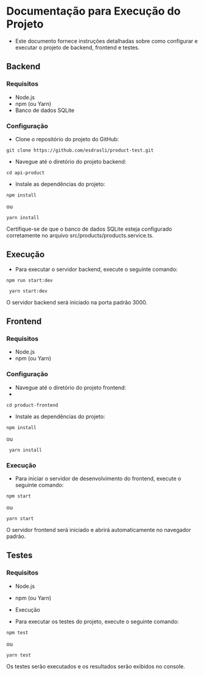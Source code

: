# Documentação para Execução do Projeto
* Este documento fornece instruções detalhadas sobre como configurar e executar o projeto de backend, frontend e testes.

## Backend
### Requisitos
* Node.js
* npm (ou Yarn)
* Banco de dados SQLite

### Configuração

* Clone o repositório do projeto do GitHub:
  
``
git clone https://github.com/esdrasli/product-test.git
``

* Navegue até o diretório do projeto backend:

``
cd api-product
``

* Instale as dependências do projeto:

``npm install
``

ou

``
yarn install
``

Certifique-se de que o banco de dados SQLite esteja configurado corretamente no arquivo src/products/products.service.ts.

## Execução
* Para executar o servidor backend, execute o seguinte comando:

``
npm run start:dev
``

`` 
yarn start:dev
``

O servidor backend será iniciado na porta padrão 3000.

## Frontend

### Requisitos

* Node.js
* npm (ou Yarn)

### Configuração

* Navegue até o diretório do projeto frontend:
* 

``
cd product-frontend
``

* Instale as dependências do projeto:

``
npm install
``

ou

`` 
yarn install
``

### Execução

* Para iniciar o servidor de desenvolvimento do frontend, execute o seguinte comando:

``
npm start
``

ou

``
yarn start
``

O servidor frontend será iniciado e abrirá automaticamente no navegador padrão.

## Testes

### Requisitos

* Node.js
* npm (ou Yarn)
* Execução

* Para executar os testes do projeto, execute o seguinte comando:

``
npm test
``

ou

``
yarn test
``


Os testes serão executados e os resultados serão exibidos no console.
